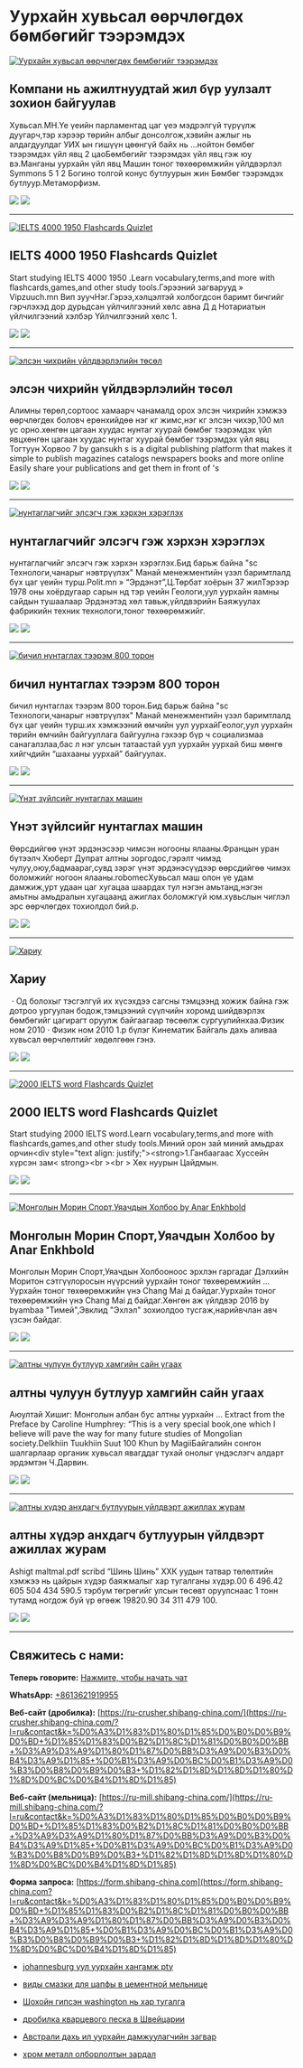 # Уурхайн хувьсал өөрчлөгдөх бөмбөгийг тээрэмдэх

<a href="https://swt.shibang-china.com/?l=ru&img&k=%D0%A3%D1%83%D1%80%D1%85%D0%B0%D0%B9%D0%BD+%D1%85%D1%83%D0%B2%D1%8C%D1%81%D0%B0%D0%BB+%D3%A9%D3%A9%D1%80%D1%87%D0%BB%D3%A9%D0%B3%D0%B4%D3%A9%D1%85+%D0%B1%D3%A9%D0%BC%D0%B1%D3%A9%D0%B3%D0%B8%D0%B9%D0%B3+%D1%82%D1%8D%D1%8D%D1%80%D1%8D%D0%BC%D0%B4%D1%8D%D1%85" target="_blank">![Уурхайн хувьсал өөрчлөгдөх бөмбөгийг тээрэмдэх](http://static.shibang-china.com/all-800x300/831.jpg)</a>

## Компани нь ажилтнуудтай жил бүр уулзалт зохион байгуулав
Хувьсал.МН.Үе үеийн парламентад цаг үеэ мэдрэлгүй түрүүлж дуугарч,тэр хэрээр төрийн албыг донсолгож,хэвийн ажлыг нь алдагдуулдаг УИХ ын гишүүн цөөнгүй байх нь …нойтон бөмбөг тээрэмдэх үйл явц 2 цаоБөмбөгийг тээрэмдэх үйл явц гэж юу вэ.Манганы уурхайн үйл явц Машин тоног төхөөрөмжийн үйлдвэрлэл Symmons 5 1 2 Богино толгой конус бутлуурын жин Бөмбөг тээрэмдэх бутлуур.Метаморфизм.


<a href="https://whatsapp.shibangsoft.com/WhatsApp.php" target="_blank" title="WhatsApp">![](http://static.shibang-china.com/icon/whatsapp.png)</a> <a href="https://swt.shibang-china.com/?l=ru&icon&k=%D0%A3%D1%83%D1%80%D1%85%D0%B0%D0%B9%D0%BD+%D1%85%D1%83%D0%B2%D1%8C%D1%81%D0%B0%D0%BB+%D3%A9%D3%A9%D1%80%D1%87%D0%BB%D3%A9%D0%B3%D0%B4%D3%A9%D1%85+%D0%B1%D3%A9%D0%BC%D0%B1%D3%A9%D0%B3%D0%B8%D0%B9%D0%B3+%D1%82%D1%8D%D1%8D%D1%80%D1%8D%D0%BC%D0%B4%D1%8D%D1%85" target="_blank">![](http://static.shibang-china.com/icon/chat-ru.png)</a>

---

<a href="https://swt.shibang-china.com/?l=ru&img&k=%D0%A3%D1%83%D1%80%D1%85%D0%B0%D0%B9%D0%BD+%D1%85%D1%83%D0%B2%D1%8C%D1%81%D0%B0%D0%BB+%D3%A9%D3%A9%D1%80%D1%87%D0%BB%D3%A9%D0%B3%D0%B4%D3%A9%D1%85+%D0%B1%D3%A9%D0%BC%D0%B1%D3%A9%D0%B3%D0%B8%D0%B9%D0%B3+%D1%82%D1%8D%D1%8D%D1%80%D1%8D%D0%BC%D0%B4%D1%8D%D1%85" target="_blank">![IELTS 4000 1950 Flashcards Quizlet](http://static.shibang-china.com/all-800x300/830.jpg)</a>

## IELTS 4000 1950 Flashcards Quizlet
Start studying IELTS 4000 1950 .Learn vocabulary,terms,and more with flashcards,games,and other study tools.Гэрээний загварууд &#187; Vipzuuch.mn Вип зуучНэг.Гэрээ,хэлцэлтэй холбогдсон баримт бичгийг гэрчлэхэд дор дурьдсан үйлчилгээний хөлс авна Д д Нотариатын үйлчилгээний хэлбэр Үйлчилгээний хөлс 1.


<a href="https://whatsapp.shibangsoft.com/WhatsApp.php" target="_blank" title="WhatsApp">![](http://static.shibang-china.com/icon/whatsapp.png)</a> <a href="https://swt.shibang-china.com/?l=ru&icon&k=%D0%A3%D1%83%D1%80%D1%85%D0%B0%D0%B9%D0%BD+%D1%85%D1%83%D0%B2%D1%8C%D1%81%D0%B0%D0%BB+%D3%A9%D3%A9%D1%80%D1%87%D0%BB%D3%A9%D0%B3%D0%B4%D3%A9%D1%85+%D0%B1%D3%A9%D0%BC%D0%B1%D3%A9%D0%B3%D0%B8%D0%B9%D0%B3+%D1%82%D1%8D%D1%8D%D1%80%D1%8D%D0%BC%D0%B4%D1%8D%D1%85" target="_blank">![](http://static.shibang-china.com/icon/chat-ru.png)</a>

---

<a href="https://swt.shibang-china.com/?l=ru&img&k=%D0%A3%D1%83%D1%80%D1%85%D0%B0%D0%B9%D0%BD+%D1%85%D1%83%D0%B2%D1%8C%D1%81%D0%B0%D0%BB+%D3%A9%D3%A9%D1%80%D1%87%D0%BB%D3%A9%D0%B3%D0%B4%D3%A9%D1%85+%D0%B1%D3%A9%D0%BC%D0%B1%D3%A9%D0%B3%D0%B8%D0%B9%D0%B3+%D1%82%D1%8D%D1%8D%D1%80%D1%8D%D0%BC%D0%B4%D1%8D%D1%85" target="_blank">![элсэн чихрийн үйлдвэрлэлийн төсөл](http://static.shibang-china.com/all-800x300/1199.jpg)</a>

## элсэн чихрийн үйлдвэрлэлийн төсөл
Алимны төрөл,сортоос хамаарч чана&#173;малд орох элсэн чихрийн хэмжээ өөрчлөгдөх боловч ерөнхийдөө нэг кг жимс,нэг кг элсэн чихэр,100 мл ус орно.хөнгөн цагаан хуудас нунтаг хуурай бөмбөг тээрэмдэх үйл явцхөнгөн цагаан хуудас нунтаг хуурай бөмбөг тээрэмдэх үйл явц Тогтуун Хорвоо 7 by gansukh s is a digital publishing platform that makes it simple to publish magazines catalogs newspapers books and more online Easily share your publications and get them in front of 's


<a href="https://whatsapp.shibangsoft.com/WhatsApp.php" target="_blank" title="WhatsApp">![](http://static.shibang-china.com/icon/whatsapp.png)</a> <a href="https://swt.shibang-china.com/?l=ru&icon&k=%D0%A3%D1%83%D1%80%D1%85%D0%B0%D0%B9%D0%BD+%D1%85%D1%83%D0%B2%D1%8C%D1%81%D0%B0%D0%BB+%D3%A9%D3%A9%D1%80%D1%87%D0%BB%D3%A9%D0%B3%D0%B4%D3%A9%D1%85+%D0%B1%D3%A9%D0%BC%D0%B1%D3%A9%D0%B3%D0%B8%D0%B9%D0%B3+%D1%82%D1%8D%D1%8D%D1%80%D1%8D%D0%BC%D0%B4%D1%8D%D1%85" target="_blank">![](http://static.shibang-china.com/icon/chat-ru.png)</a>

---

<a href="https://swt.shibang-china.com/?l=ru&img&k=%D0%A3%D1%83%D1%80%D1%85%D0%B0%D0%B9%D0%BD+%D1%85%D1%83%D0%B2%D1%8C%D1%81%D0%B0%D0%BB+%D3%A9%D3%A9%D1%80%D1%87%D0%BB%D3%A9%D0%B3%D0%B4%D3%A9%D1%85+%D0%B1%D3%A9%D0%BC%D0%B1%D3%A9%D0%B3%D0%B8%D0%B9%D0%B3+%D1%82%D1%8D%D1%8D%D1%80%D1%8D%D0%BC%D0%B4%D1%8D%D1%85" target="_blank">![нунтаглагчийг элсэгч гэж хэрхэн хэрэглэх](http://static.shibang-china.com/all-800x300/437.jpg)</a>

## нунтаглагчийг элсэгч гэж хэрхэн хэрэглэх
нунтаглагчийг элсэгч гэж хэрхэн хэрэглэх.Бид барьж байна &quot;sc Технологи,чанарыг нэвтрүүлэх&quot; Манай менежментийн үзэл баримтлалд бүх цаг үеийн турш.Polit.mn &#187; “Эрдэнэт”,Ц.Төрбат хоёрын 37 жилТэрээр 1978 оны хоёрдугаар сарын нд тэр үеийн Геологи,уул уурхайн яамны сайдын тушаалаар Эрдэнэтэд хөл тавьж,үйлдвэрийн Баяжуулах фабрикийн техник технологи,тоног төхөөрөмжийг.


<a href="https://whatsapp.shibangsoft.com/WhatsApp.php" target="_blank" title="WhatsApp">![](http://static.shibang-china.com/icon/whatsapp.png)</a> <a href="https://swt.shibang-china.com/?l=ru&icon&k=%D0%A3%D1%83%D1%80%D1%85%D0%B0%D0%B9%D0%BD+%D1%85%D1%83%D0%B2%D1%8C%D1%81%D0%B0%D0%BB+%D3%A9%D3%A9%D1%80%D1%87%D0%BB%D3%A9%D0%B3%D0%B4%D3%A9%D1%85+%D0%B1%D3%A9%D0%BC%D0%B1%D3%A9%D0%B3%D0%B8%D0%B9%D0%B3+%D1%82%D1%8D%D1%8D%D1%80%D1%8D%D0%BC%D0%B4%D1%8D%D1%85" target="_blank">![](http://static.shibang-china.com/icon/chat-ru.png)</a>

---

<a href="https://swt.shibang-china.com/?l=ru&img&k=%D0%A3%D1%83%D1%80%D1%85%D0%B0%D0%B9%D0%BD+%D1%85%D1%83%D0%B2%D1%8C%D1%81%D0%B0%D0%BB+%D3%A9%D3%A9%D1%80%D1%87%D0%BB%D3%A9%D0%B3%D0%B4%D3%A9%D1%85+%D0%B1%D3%A9%D0%BC%D0%B1%D3%A9%D0%B3%D0%B8%D0%B9%D0%B3+%D1%82%D1%8D%D1%8D%D1%80%D1%8D%D0%BC%D0%B4%D1%8D%D1%85" target="_blank">![бичил нунтаглах тээрэм 800 торон](http://static.shibang-china.com/all-800x300/83.jpg)</a>

## бичил нунтаглах тээрэм 800 торон
бичил нунтаглах тээрэм 800 торон.Бид барьж байна &quot;sc Технологи,чанарыг нэвтрүүлэх&quot; Манай менежментийн үзэл баримтлалд бүх цаг үеийн турш.их хэмжээний өмчийн уул уурхайГеолог,уул уурхайн төрийн өмчийн байгууллага байгуулна гэхээр бүр ч социализмаа санагалзлаа,бас л нэг улсын татаастай уул уурхайн уурхай биш мөнгө хийгчдийн “шахааны уурхай” байгуулах.


<a href="https://whatsapp.shibangsoft.com/WhatsApp.php" target="_blank" title="WhatsApp">![](http://static.shibang-china.com/icon/whatsapp.png)</a> <a href="https://swt.shibang-china.com/?l=ru&icon&k=%D0%A3%D1%83%D1%80%D1%85%D0%B0%D0%B9%D0%BD+%D1%85%D1%83%D0%B2%D1%8C%D1%81%D0%B0%D0%BB+%D3%A9%D3%A9%D1%80%D1%87%D0%BB%D3%A9%D0%B3%D0%B4%D3%A9%D1%85+%D0%B1%D3%A9%D0%BC%D0%B1%D3%A9%D0%B3%D0%B8%D0%B9%D0%B3+%D1%82%D1%8D%D1%8D%D1%80%D1%8D%D0%BC%D0%B4%D1%8D%D1%85" target="_blank">![](http://static.shibang-china.com/icon/chat-ru.png)</a>

---

<a href="https://swt.shibang-china.com/?l=ru&img&k=%D0%A3%D1%83%D1%80%D1%85%D0%B0%D0%B9%D0%BD+%D1%85%D1%83%D0%B2%D1%8C%D1%81%D0%B0%D0%BB+%D3%A9%D3%A9%D1%80%D1%87%D0%BB%D3%A9%D0%B3%D0%B4%D3%A9%D1%85+%D0%B1%D3%A9%D0%BC%D0%B1%D3%A9%D0%B3%D0%B8%D0%B9%D0%B3+%D1%82%D1%8D%D1%8D%D1%80%D1%8D%D0%BC%D0%B4%D1%8D%D1%85" target="_blank">![Үнэт зүйлсийг нунтаглах машин](http://static.shibang-china.com/all-800x300/657.jpg)</a>

## Үнэт зүйлсийг нунтаглах машин
Өөрсдийгөө үнэт эрдэнэсээр чимсэн ногооны ялааны.Францын уран бүтээлч Хюберт Дупрат алтны зоргодос,гэрэлт чимэд чулуу,оюу,бадмаараг,сувд зэрэг үнэт эрдэнэсүүдээр өөрсдийгөө чимэх боломжийг ногоон ялааны.robomecХувьсал маш олон үе удам дамжиж,урт удаан цаг хугацаа шаардах тул нэгэн амьтанд,нэгэн амьтны амьдралын хугацаанд ажиглах боломжгүй юм.хувьслын чиглэл эрс өөрчлөгдөх тохиолдол бий.р.


<a href="https://whatsapp.shibangsoft.com/WhatsApp.php" target="_blank" title="WhatsApp">![](http://static.shibang-china.com/icon/whatsapp.png)</a> <a href="https://swt.shibang-china.com/?l=ru&icon&k=%D0%A3%D1%83%D1%80%D1%85%D0%B0%D0%B9%D0%BD+%D1%85%D1%83%D0%B2%D1%8C%D1%81%D0%B0%D0%BB+%D3%A9%D3%A9%D1%80%D1%87%D0%BB%D3%A9%D0%B3%D0%B4%D3%A9%D1%85+%D0%B1%D3%A9%D0%BC%D0%B1%D3%A9%D0%B3%D0%B8%D0%B9%D0%B3+%D1%82%D1%8D%D1%8D%D1%80%D1%8D%D0%BC%D0%B4%D1%8D%D1%85" target="_blank">![](http://static.shibang-china.com/icon/chat-ru.png)</a>

---

<a href="https://swt.shibang-china.com/?l=ru&img&k=%D0%A3%D1%83%D1%80%D1%85%D0%B0%D0%B9%D0%BD+%D1%85%D1%83%D0%B2%D1%8C%D1%81%D0%B0%D0%BB+%D3%A9%D3%A9%D1%80%D1%87%D0%BB%D3%A9%D0%B3%D0%B4%D3%A9%D1%85+%D0%B1%D3%A9%D0%BC%D0%B1%D3%A9%D0%B3%D0%B8%D0%B9%D0%B3+%D1%82%D1%8D%D1%8D%D1%80%D1%8D%D0%BC%D0%B4%D1%8D%D1%85" target="_blank">![Хариу](http://static.shibang-china.com/all-800x300/924.jpg)</a>

## Хариу
&nbsp;&#0183;&#32;Од болохыг тэсгэлгүй их хүсэхдээ сагсны тэмцээнд хожиж байна гэж дотроо ургуулан бодож,тэмцээний сүүлчийн хоромд шийдвэрлэх бөмбөгийг цагирагт оруулж байгаагаар төсөөлж сургуулийнхаа.Физик ном 2010&nbsp;&#0183;&#32;Физик ном 2010 1.р бүлэг Кинематик Байгаль дахь аливаа хувьсал өөрчлөлтийг хөдөлгөөн гэнэ.


<a href="https://whatsapp.shibangsoft.com/WhatsApp.php" target="_blank" title="WhatsApp">![](http://static.shibang-china.com/icon/whatsapp.png)</a> <a href="https://swt.shibang-china.com/?l=ru&icon&k=%D0%A3%D1%83%D1%80%D1%85%D0%B0%D0%B9%D0%BD+%D1%85%D1%83%D0%B2%D1%8C%D1%81%D0%B0%D0%BB+%D3%A9%D3%A9%D1%80%D1%87%D0%BB%D3%A9%D0%B3%D0%B4%D3%A9%D1%85+%D0%B1%D3%A9%D0%BC%D0%B1%D3%A9%D0%B3%D0%B8%D0%B9%D0%B3+%D1%82%D1%8D%D1%8D%D1%80%D1%8D%D0%BC%D0%B4%D1%8D%D1%85" target="_blank">![](http://static.shibang-china.com/icon/chat-ru.png)</a>

---

<a href="https://swt.shibang-china.com/?l=ru&img&k=%D0%A3%D1%83%D1%80%D1%85%D0%B0%D0%B9%D0%BD+%D1%85%D1%83%D0%B2%D1%8C%D1%81%D0%B0%D0%BB+%D3%A9%D3%A9%D1%80%D1%87%D0%BB%D3%A9%D0%B3%D0%B4%D3%A9%D1%85+%D0%B1%D3%A9%D0%BC%D0%B1%D3%A9%D0%B3%D0%B8%D0%B9%D0%B3+%D1%82%D1%8D%D1%8D%D1%80%D1%8D%D0%BC%D0%B4%D1%8D%D1%85" target="_blank">![2000 IELTS word Flashcards Quizlet](http://static.shibang-china.com/all-800x300/413.jpg)</a>

## 2000 IELTS word Flashcards Quizlet
Start studying 2000 IELTS word.Learn vocabulary,terms,and more with flashcards,games,and other study tools.Миний орон зай миний амьдрах орчин&lt;div style=&quot;text align: justify;&quot;&gt;&lt;strong&gt;1.Ганбаагаас Хуссейн хүрсэн зам&lt; strong&gt;&lt;br &gt;&lt;br &gt; Хөх нуурын Цайдмын.


<a href="https://whatsapp.shibangsoft.com/WhatsApp.php" target="_blank" title="WhatsApp">![](http://static.shibang-china.com/icon/whatsapp.png)</a> <a href="https://swt.shibang-china.com/?l=ru&icon&k=%D0%A3%D1%83%D1%80%D1%85%D0%B0%D0%B9%D0%BD+%D1%85%D1%83%D0%B2%D1%8C%D1%81%D0%B0%D0%BB+%D3%A9%D3%A9%D1%80%D1%87%D0%BB%D3%A9%D0%B3%D0%B4%D3%A9%D1%85+%D0%B1%D3%A9%D0%BC%D0%B1%D3%A9%D0%B3%D0%B8%D0%B9%D0%B3+%D1%82%D1%8D%D1%8D%D1%80%D1%8D%D0%BC%D0%B4%D1%8D%D1%85" target="_blank">![](http://static.shibang-china.com/icon/chat-ru.png)</a>

---

<a href="https://swt.shibang-china.com/?l=ru&img&k=%D0%A3%D1%83%D1%80%D1%85%D0%B0%D0%B9%D0%BD+%D1%85%D1%83%D0%B2%D1%8C%D1%81%D0%B0%D0%BB+%D3%A9%D3%A9%D1%80%D1%87%D0%BB%D3%A9%D0%B3%D0%B4%D3%A9%D1%85+%D0%B1%D3%A9%D0%BC%D0%B1%D3%A9%D0%B3%D0%B8%D0%B9%D0%B3+%D1%82%D1%8D%D1%8D%D1%80%D1%8D%D0%BC%D0%B4%D1%8D%D1%85" target="_blank">![Монголын Морин Спорт,Уяачдын Холбоо by Anar Enkhbold](http://static.shibang-china.com/all-800x300/636.jpg)</a>

## Монголын Морин Спорт,Уяачдын Холбоо by Anar Enkhbold
Монголын Морин Спорт,Уяачдын Холбооноос эрхлэн гаргадаг Дэлхийн Моритон сэтгүүлоросын нүүрсний уурхайн тоног төхөөрөмжийн …Уурхайн тоног төхөөрөмжийн үнэ Chang Mai д байдаг.Уурхайн тоног төхөөрөмжийн үнэ Chang Mai д байдаг.Хөнгөн аж үйлдвэр 2016 by byambaa &quot;Тимей&quot;,Эвклид &quot;Эхлэл&quot; зохиолдоо тусгаж,нарийвчлан авч үзсэн байдаг.


<a href="https://whatsapp.shibangsoft.com/WhatsApp.php" target="_blank" title="WhatsApp">![](http://static.shibang-china.com/icon/whatsapp.png)</a> <a href="https://swt.shibang-china.com/?l=ru&icon&k=%D0%A3%D1%83%D1%80%D1%85%D0%B0%D0%B9%D0%BD+%D1%85%D1%83%D0%B2%D1%8C%D1%81%D0%B0%D0%BB+%D3%A9%D3%A9%D1%80%D1%87%D0%BB%D3%A9%D0%B3%D0%B4%D3%A9%D1%85+%D0%B1%D3%A9%D0%BC%D0%B1%D3%A9%D0%B3%D0%B8%D0%B9%D0%B3+%D1%82%D1%8D%D1%8D%D1%80%D1%8D%D0%BC%D0%B4%D1%8D%D1%85" target="_blank">![](http://static.shibang-china.com/icon/chat-ru.png)</a>

---

<a href="https://swt.shibang-china.com/?l=ru&img&k=%D0%A3%D1%83%D1%80%D1%85%D0%B0%D0%B9%D0%BD+%D1%85%D1%83%D0%B2%D1%8C%D1%81%D0%B0%D0%BB+%D3%A9%D3%A9%D1%80%D1%87%D0%BB%D3%A9%D0%B3%D0%B4%D3%A9%D1%85+%D0%B1%D3%A9%D0%BC%D0%B1%D3%A9%D0%B3%D0%B8%D0%B9%D0%B3+%D1%82%D1%8D%D1%8D%D1%80%D1%8D%D0%BC%D0%B4%D1%8D%D1%85" target="_blank">![алтны чулуун бутлуур хамгийн сайн угаах](http://static.shibang-china.com/all-800x300/632.jpg)</a>

## алтны чулуун бутлуур хамгийн сайн угаах
Аюултай Xишиг: Монголын албан бус алтны уурхайн … Extract from the Preface by Caroline Humphrey: “This is a very special book,one which I believe will pave the way for many future studies of Mongolian society.Delkhiin Tuukhiin Suut 100 Khun by MagiiБайгалийн сонгон шалгарлаар органик хувьсал явагддаг тухай онолыг үндэслэгч алдарт эрдэмтэн Ч.Дарвин.


<a href="https://whatsapp.shibangsoft.com/WhatsApp.php" target="_blank" title="WhatsApp">![](http://static.shibang-china.com/icon/whatsapp.png)</a> <a href="https://swt.shibang-china.com/?l=ru&icon&k=%D0%A3%D1%83%D1%80%D1%85%D0%B0%D0%B9%D0%BD+%D1%85%D1%83%D0%B2%D1%8C%D1%81%D0%B0%D0%BB+%D3%A9%D3%A9%D1%80%D1%87%D0%BB%D3%A9%D0%B3%D0%B4%D3%A9%D1%85+%D0%B1%D3%A9%D0%BC%D0%B1%D3%A9%D0%B3%D0%B8%D0%B9%D0%B3+%D1%82%D1%8D%D1%8D%D1%80%D1%8D%D0%BC%D0%B4%D1%8D%D1%85" target="_blank">![](http://static.shibang-china.com/icon/chat-ru.png)</a>

---

<a href="https://swt.shibang-china.com/?l=ru&img&k=%D0%A3%D1%83%D1%80%D1%85%D0%B0%D0%B9%D0%BD+%D1%85%D1%83%D0%B2%D1%8C%D1%81%D0%B0%D0%BB+%D3%A9%D3%A9%D1%80%D1%87%D0%BB%D3%A9%D0%B3%D0%B4%D3%A9%D1%85+%D0%B1%D3%A9%D0%BC%D0%B1%D3%A9%D0%B3%D0%B8%D0%B9%D0%B3+%D1%82%D1%8D%D1%8D%D1%80%D1%8D%D0%BC%D0%B4%D1%8D%D1%85" target="_blank">![алтны хүдэр анхдагч бутлуурын үйлдвэрт ажиллах журам](http://static.shibang-china.com/all-800x300/604.jpg)</a>

## алтны хүдэр анхдагч бутлуурын үйлдвэрт ажиллах журам
Ashigt maltmal.pdf scribd “Шинь Шинь” ХХК уудын татвар төлөлтийн хэмжээ нь цайрын хүдэр баяжмалыг хар тугалганы хүдэр.00 6 496.42 605 504 434 590.5 тэрбум төгрөгийг улсын төсөвт оруулснаас 1 тонн тутамд ногдож буй үр өгөөж 19820.90 34 311 479 100.

<a href="https://whatsapp.shibangsoft.com/WhatsApp.php" target="_blank" title="WhatsApp">![](http://static.shibang-china.com/icon/whatsapp.png)</a> <a href="https://swt.shibang-china.com/?l=ru&icon&k=%D0%A3%D1%83%D1%80%D1%85%D0%B0%D0%B9%D0%BD+%D1%85%D1%83%D0%B2%D1%8C%D1%81%D0%B0%D0%BB+%D3%A9%D3%A9%D1%80%D1%87%D0%BB%D3%A9%D0%B3%D0%B4%D3%A9%D1%85+%D0%B1%D3%A9%D0%BC%D0%B1%D3%A9%D0%B3%D0%B8%D0%B9%D0%B3+%D1%82%D1%8D%D1%8D%D1%80%D1%8D%D0%BC%D0%B4%D1%8D%D1%85" target="_blank">![](http://static.shibang-china.com/icon/chat-ru.png)</a>

---
## Свяжитесь с нами:

**Теперь говорите:** [Нажмите, чтобы начать чат](https://swt.shibang-china.com?l=ru&contact&k=%D0%A3%D1%83%D1%80%D1%85%D0%B0%D0%B9%D0%BD+%D1%85%D1%83%D0%B2%D1%8C%D1%81%D0%B0%D0%BB+%D3%A9%D3%A9%D1%80%D1%87%D0%BB%D3%A9%D0%B3%D0%B4%D3%A9%D1%85+%D0%B1%D3%A9%D0%BC%D0%B1%D3%A9%D0%B3%D0%B8%D0%B9%D0%B3+%D1%82%D1%8D%D1%8D%D1%80%D1%8D%D0%BC%D0%B4%D1%8D%D1%85)

**WhatsApp:**  [+8613621919955](https://whatsapp.shibangsoft.com/WhatsApp.php)

**Веб-сайт (дробилка):** [https://ru-crusher.shibang-china.com/](https://ru-crusher.shibang-china.com/?l=ru&contact&k=%D0%A3%D1%83%D1%80%D1%85%D0%B0%D0%B9%D0%BD+%D1%85%D1%83%D0%B2%D1%8C%D1%81%D0%B0%D0%BB+%D3%A9%D3%A9%D1%80%D1%87%D0%BB%D3%A9%D0%B3%D0%B4%D3%A9%D1%85+%D0%B1%D3%A9%D0%BC%D0%B1%D3%A9%D0%B3%D0%B8%D0%B9%D0%B3+%D1%82%D1%8D%D1%8D%D1%80%D1%8D%D0%BC%D0%B4%D1%8D%D1%85)

**Веб-сайт (мельница):** [https://ru-mill.shibang-china.com/](https://ru-mill.shibang-china.com/?l=ru&contact&k=%D0%A3%D1%83%D1%80%D1%85%D0%B0%D0%B9%D0%BD+%D1%85%D1%83%D0%B2%D1%8C%D1%81%D0%B0%D0%BB+%D3%A9%D3%A9%D1%80%D1%87%D0%BB%D3%A9%D0%B3%D0%B4%D3%A9%D1%85+%D0%B1%D3%A9%D0%BC%D0%B1%D3%A9%D0%B3%D0%B8%D0%B9%D0%B3+%D1%82%D1%8D%D1%8D%D1%80%D1%8D%D0%BC%D0%B4%D1%8D%D1%85)

**Форма запроса:** [https://form.shibang-china.com](https://form.shibang-china.com?l=ru&contact&k=%D0%A3%D1%83%D1%80%D1%85%D0%B0%D0%B9%D0%BD+%D1%85%D1%83%D0%B2%D1%8C%D1%81%D0%B0%D0%BB+%D3%A9%D3%A9%D1%80%D1%87%D0%BB%D3%A9%D0%B3%D0%B4%D3%A9%D1%85+%D0%B1%D3%A9%D0%BC%D0%B1%D3%A9%D0%B3%D0%B8%D0%B9%D0%B3+%D1%82%D1%8D%D1%8D%D1%80%D1%8D%D0%BC%D0%B4%D1%8D%D1%85)

* [johannesburg уул уурхайн хангамж pty](../127/johannesburg%20%D1%83%D1%83%D0%BB%20%D1%83%D1%83%D1%80%D1%85%D0%B0%D0%B9%D0%BD%20%D1%85%D0%B0%D0%BD%D0%B3%D0%B0%D0%BC%D0%B6%20pty.md)

* [виды смазки для цапфы в цементной мельнице](../130/%D0%B2%D0%B8%D0%B4%D1%8B%20%D1%81%D0%BC%D0%B0%D0%B7%D0%BA%D0%B8%20%D0%B4%D0%BB%D1%8F%20%D1%86%D0%B0%D0%BF%D1%84%D1%8B%20%D0%B2%20%D1%86%D0%B5%D0%BC%D0%B5%D0%BD%D1%82%D0%BD%D0%BE%D0%B9%20%D0%BC%D0%B5%D0%BB%D1%8C%D0%BD%D0%B8%D1%86%D0%B5.md)

* [Шохойн гипсэн washington нь хар тугалга](../128/%D0%A8%D0%BE%D1%85%D0%BE%D0%B9%D0%BD%20%D0%B3%D0%B8%D0%BF%D1%81%D1%8D%D0%BD%20washington%20%D0%BD%D1%8C%20%D1%85%D0%B0%D1%80%20%D1%82%D1%83%D0%B3%D0%B0%D0%BB%D0%B3%D0%B0.md)

* [дробилка кварцевого песка в Швейцарии](../130/%D0%B4%D1%80%D0%BE%D0%B1%D0%B8%D0%BB%D0%BA%D0%B0%20%D0%BA%D0%B2%D0%B0%D1%80%D1%86%D0%B5%D0%B2%D0%BE%D0%B3%D0%BE%20%D0%BF%D0%B5%D1%81%D0%BA%D0%B0%20%D0%B2%20%D0%A8%D0%B2%D0%B5%D0%B9%D1%86%D0%B0%D1%80%D0%B8%D0%B8.md)

* [Австрали дахь ил уурхайн дамжуулагчийн загвар](../126/%D0%90%D0%B2%D1%81%D1%82%D1%80%D0%B0%D0%BB%D0%B8%20%D0%B4%D0%B0%D1%85%D1%8C%20%D0%B8%D0%BB%20%D1%83%D1%83%D1%80%D1%85%D0%B0%D0%B9%D0%BD%20%D0%B4%D0%B0%D0%BC%D0%B6%D1%83%D1%83%D0%BB%D0%B0%D0%B3%D1%87%D0%B8%D0%B9%D0%BD%20%D0%B7%D0%B0%D0%B3%D0%B2%D0%B0%D1%80.md)

* [хром металл олборлолтын зардал](../128/%D1%85%D1%80%D0%BE%D0%BC%20%D0%BC%D0%B5%D1%82%D0%B0%D0%BB%D0%BB%20%D0%BE%D0%BB%D0%B1%D0%BE%D1%80%D0%BB%D0%BE%D0%BB%D1%82%D1%8B%D0%BD%20%D0%B7%D0%B0%D1%80%D0%B4%D0%B0%D0%BB.md)